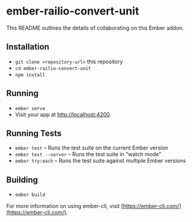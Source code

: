 # ember-railio-convert-unit

This README outlines the details of collaborating on this Ember addon.

## Installation

* `git clone <repository-url>` this repository
* `cd ember-railio-convert-unit`
* `npm install`

## Running

* `ember serve`
* Visit your app at [http://localhost:4200](http://localhost:4200).

## Running Tests

* `ember test` – Runs the test suite on the current Ember version
* `ember test --server` – Runs the test suite in "watch mode"
* `ember try:each` – Runs the test suite against multiple Ember versions

## Building

* `ember build`

For more information on using ember-cli, visit [https://ember-cli.com/](https://ember-cli.com/).
